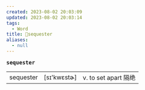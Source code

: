 ```yaml
---
created: 2023-08-02 20:03:09
updated: 2023-08-02 20:03:14
tags:
  - Word
title: 📖sequester
aliases:
  - null
---
```


<pre><strong>sequester</strong></pre>
|   |   |   |
|---|---|---|
|sequester|[sɪ'kwɛstɚ]|v. to set apart 隔绝|